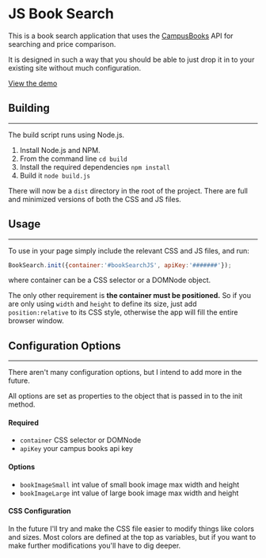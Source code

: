 JS Book Search
==================================================

This is a book search application that uses the [CampusBooks](https://partners.campusbooks.com) API for searching and price comparison. 



It is designed in such a way that you should be able to just drop it in to your existing site without much configuration. 

[View the demo](http://dev.marshallbrekka.com/booksearch)


## Building
--------------------------------------

The build script runs using Node.js.

1. Install Node.js and NPM.
2. From the command line `cd build`
3. Install the required dependencies `npm install`
4. Build it `node build.js`

There will now be a `dist` directory in the root of the project. There are full and minimized versions of both the CSS and JS files.

## Usage
--------------------------------------

To use in your page simply include the relevant CSS and JS files, and run:

```javascript
BookSearch.init({container:'#bookSearchJS', apiKey:'#######'});
````

where container can be a CSS selector or a DOMNode object.

The only other requirement is **the container must be positioned.** So if you are only using `width` and `height` to define its size, just add `position:relative` to its CSS style, otherwise the app will fill the entire browser window.


## Configuration Options
---------------------------
There aren't many configuration options, but I intend to add more in the future.

All options are set as properties to the object that is passed in to the init method.

#### Required 
- `container` CSS selector or DOMNode
- `apiKey` your campus books api key

#### Options
- `bookImageSmall` int value of small book image max width and height 
- `bookImageLarge` int value of large book image max width and height


#### CSS Configuration
In the future I'll try and make the CSS file easier to modify things like colors and sizes. Most colors are defined at the top as variables, but if you want to make further modifications you'll have to dig deeper.

